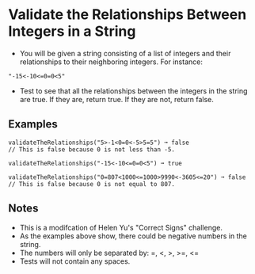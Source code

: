 # Validate the Relationships Between Integers in a String
- You will be given a string consisting of a list of integers and their relationships to their neighboring integers. For instance:
```
"-15<-10<=0=0<5"
```
- Test to see that all the relationships between the integers in the string are true. If they are, return true. If they are not, return false.

## Examples
```
validateTheRelationships("5>-1<0=0<-5>5=5") ➞ false
// This is false because 0 is not less than -5.

validateTheRelationships("-15<-10<=0=0<5") ➞ true

validateTheRelationships("0=807<1000<=1000>9990<-3605<=20") ➞ false
// This is false because 0 is not equal to 807.
```

## Notes
- This is a modifcation of Helen Yu's "Correct Signs" challenge.
- As the examples above show, there could be negative numbers in the string.
- The numbers will only be separated by: =, <, >, >=, <=
- Tests will not contain any spaces.
